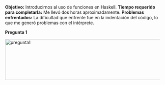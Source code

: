 **Objetivo:** Introducirnos al uso de funciones en Haskell.
**Tiempo requerido para completarla:** Me llevó dos horas aproximadamente.
**Problemas enfrentados:** La dificultad que enfrente fue en la indentación del código, lo que me generó problemas con el intérprete.   

**Pregunta 1**

<img width="759" height="133" alt="pregunta1" src="https://github.com/user-attachments/assets/dfdca353-8f09-4b8b-9a43-321d3f8fb7ec" />
